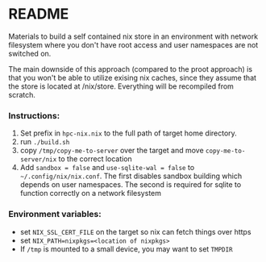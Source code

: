 # README

Materials to build a self contained nix store in an environment with network filesystem where you don't have root access and user namespaces are not switched on.

The main downside of this approach (compared to the proot approach) is that you won't be able to utilize exising nix caches, since they assume that the store is located at /nix/store. Everything will be recompiled from scratch.

### Instructions:

1. Set prefix in `hpc-nix.nix` to the full path of target home directory.
2. run `./build.sh`
3. copy `/tmp/copy-me-to-server` over the target and move `copy-me-to-server/nix` to the correct location
4. Add `sandbox = false` and `use-sqlite-wal = false` to `~/.config/nix/nix.conf`. The first disables sandbox building which depends on user namespaces. The second is required for sqlite to function correctly on a network filesystem



### Environment variables:

- set `NIX_SSL_CERT_FILE` on the target so nix can fetch things over https
- set `NIX_PATH=nixpkgs=<location of nixpkgs>`
- If `/tmp` is mounted to a small device, you may want to set `TMPDIR`
